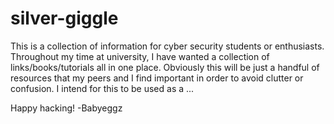 # silver-giggle
This is a collection of information for cyber security students or enthusiasts. Throughout my time at university, I have wanted a collection of links/books/tutorials all in one place. Obviously this will be just a handful of resources that my peers and I find important in order to avoid clutter or confusion. I intend for this to be used as a ...

Happy hacking!
-Babyeggz

